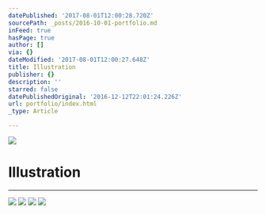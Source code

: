 ```yaml
---
datePublished: '2017-08-01T12:00:28.720Z'
sourcePath: _posts/2016-10-01-portfolio.md
inFeed: true
hasPage: true
author: []
via: {}
dateModified: '2017-08-01T12:00:27.648Z'
title: Illustration
publisher: {}
description: ''
starred: false
datePublishedOriginal: '2016-12-12T22:01:24.226Z'
url: portfolio/index.html
_type: Article

---
```

![](https://the-grid-user-content.s3-us-west-2.amazonaws.com/ee56d4df-44f9-4003-971a-b5fb626b7986.jpg)

# Illustration

---

![](https://the-grid-user-content.s3-us-west-2.amazonaws.com/cf1b9aea-092f-4e72-9505-a34d74612fb6.png)
![](https://the-grid-user-content.s3-us-west-2.amazonaws.com/e012b0bf-8830-4bd6-a250-bb0e1edce55d.jpg)
![](https://the-grid-user-content.s3-us-west-2.amazonaws.com/f0b9ea57-208e-459d-8055-aceb318d9f9f.jpg)
![](https://the-grid-user-content.s3-us-west-2.amazonaws.com/e34c21f4-6f9e-4fdf-a456-93a2ee81d50d.jpg)
